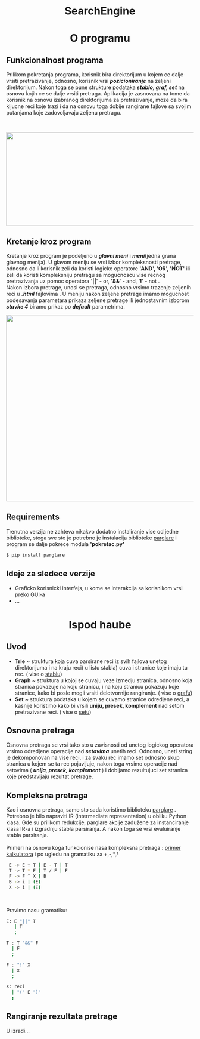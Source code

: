 ﻿
<h1 align = "center" > SearchEngine </h1>
<h1 align = "center" > O programu </h1>

## Funkcionalnost programa
Prilikom pokretanja programa, korisnik bira direktorijum u kojem ce dalje vrsiti pretrazivanje, odnosno, korisnik vrsi ***pozicioniranje*** na zeljeni direktorijum. Nakon toga se pune strukture podataka ***stablo, graf, set*** na osnovu kojih ce se dalje vrsiti pretraga. Aplikacija je zasnovana na tome da korisnik na osnovu izabranog direktorijuma za pretrazivanje, moze da bira kljucne reci koje trazi i da na osnovu toga dobije rangirane fajlove sa svojim putanjama koje zadovoljavaju zeljenu pretragu.

<br>

<p align="center">

  <img width="800" height="250" src="https://user-images.githubusercontent.com/45834270/75245683-81c0d800-57ce-11ea-8ec5-588286b79bdb.png">

</p>

## Kretanje kroz program
Kretanje kroz program je podeljeno u ***glavni meni*** i ***meni***(jedna grana glavnog menija). U glavom meniju se vrsi izbor kompleksnosti pretrage, odnosno da li korisnik zeli da koristi logicke operatore **'AND', 'OR', 'NOT'** ili zeli da koristi kompleksniju pretragu sa mogucnoscu vise recnog pretrazivanja uz pomoc operatora '**||**' - or, '**&&**' - and, '**!**' - not .
<br>
Nakon izbora pretrage, unosi se pretraga, odnosno vrsimo trazenje zeljenih reci u ***.html*** fajlovima . U meniju nakon zeljene pretrage imamo mogucnost podesavanja parametara prikaza zeljene pretrage ili jednostavnim izborom ***stavke 4*** biramo prikaz po ***default*** parametrima. 
<p align="center">

  <img width="800" height="500" src="https://user-images.githubusercontent.com/45834270/75247148-92bf1880-57d1-11ea-8108-70125aec7aee.png">

</p>

## Requirements
Trenutna verzija ne zahteva nikakvo dodatno instaliranje vise od jedne biblioteke, stoga sve sto je potrebno je instalacija biblioteke [parglare](https://github.com/igordejanovic/parglare) i program se dalje pokrece modula **'pokretac.py'**
```sh
$ pip install parglare
```



## Ideje za sledece verzije
  - Graficko korisnicki interfejs, u kome se interakcija sa korisnikom vrsi preko GUI-a
  - ...

<h1 align = "center" > Ispod haube </h1>

## Uvod
  - **Trie** ~ struktura koja cuva parsirane reci iz svih fajlova unetog direktorijuma i na kraju reci( u listu stabla) cuva i stranice koje imaju tu rec. ( vise o [stablu](https://www.geeksforgeeks.org/trie-insert-and-search/))
  - **Graph** ~ struktura u kojoj se cuvaju veze izmedju stranica, odnosno koja stranica pokazuje na koju stranicu, i na koju stranicu pokazuju koje stranice, kako bi posle mogli vrsiti delotvornije rangiranje. ( vise o [grafu](https://www.tutorialspoint.com/python_data_structure/python_graphs.htm))
  - **Set** ~ struktura podataka u kojem se cuvamo stranice odredjene reci, a kasnije koristimo kako bi vrsili **uniju, presek, komplement** nad setom pretrazivane reci. ( vise o [setu](https://www.geeksforgeeks.org/internal-working-of-set-in-python/))
## Osnovna pretraga

Osnovna pretraga se vrsi tako sto u zavisnosti od unetog logickog operatora vrsimo odredjene operacije nad ***setovima*** unetih reci. Odnosno, uneti string je dekomponovan na vise reci, i za svaku rec imamo set odnosno skup stranica u kojem se ta rec pojavljuje, nakon toga vrsimo operacije nad setovima ( ***unija, presek, komplement*** ) i dobijamo rezultujuci set stranica koje predstavljaju rezultat pretrage.

## Kompleksna pretraga
Kao i osnovna pretraga, samo sto sada koristimo biblioteku [parglare](https://github.com/igordejanovic/parglare) . Potrebno je bilo napraviti IR (intermediate representation) u obliku Python klasa. Gde su prilikom redukcije, parglare akcije zadužene za instanciranje klasa IR-a i izgradnju stabla parsiranja. A nakon toga se vrsi evaluiranje stabla parsiranja.
<br>
<br>
Primeri na osnovu koga funkcionise nasa kompleksna pretraga : [primer kalkulatora](https://github.com/igordejanovic/parglare/blob/master/examples/calc/calc.py) i po ugledu na gramatiku za +,-,*,/
```sh
 E -> E + T | E - T | T
 T -> T * F | T / F | F
 F -> F ^ X | B
 B -> i | (E)
 X -> i | (E)
```
<br>

Pravimo nasu gramatiku:

```sh
E: E "||" T
   | T
   ;

T : T "&&" F
  | F
  ;

F : "!" X
  | X
  ;

X: reci
  | "(" E ")"
  ;
```

## Rangiranje rezultata pretrage
U izradi...

